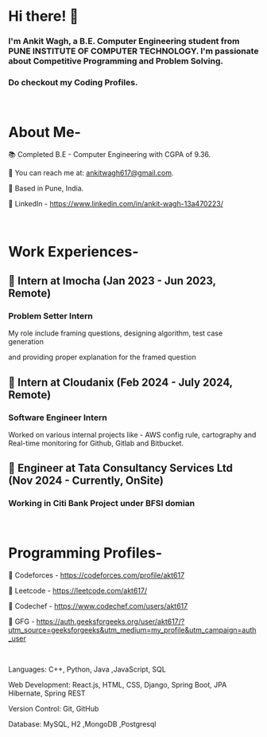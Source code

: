 
# **Hi there! 👋**

### I'm Ankit Wagh, a B.E. Computer Engineering student from PUNE INSTITUTE OF COMPUTER TECHNOLOGY. I'm passionate about Competitive Programming and Problem Solving.
### Do checkout my Coding Profiles.

<br/>

# About Me-

📚 Completed B.E - Computer Engineering with CGPA of 9.36.

📧 You can reach me at: ankitwagh617@gmail.com.

📍 Based in Pune, India.

💼 LinkedIn - https://www.linkedin.com/in/ankit-wagh-13a470223/

<br/>


# Work Experiences-


## 💼 Intern at Imocha (Jan 2023 - Jun 2023, Remote)

### Problem Setter Intern

My role include framing questions, designing algorithm, test case generation 

and providing proper explanation for the framed question


## 💼 Intern at Cloudanix (Feb 2024 - July 2024, Remote)

### Software Engineer Intern

Worked on various internal projects like - AWS config rule, cartography and Real-time monitoring for Github, Gitlab and Bitbucket.

## 💼 Engineer at Tata Consultancy Services Ltd (Nov 2024 - Currently, OnSite)

### Working in Citi Bank Project under BFSI domian

<br/>


# Programming Profiles-

📍 Codeforces - https://codeforces.com/profile/akt617

📍 Leetcode - https://leetcode.com/akt617/

📍 Codechef - https://www.codechef.com/users/akt617

📍 GFG - https://auth.geeksforgeeks.org/user/akt617/?utm_source=geeksforgeeks&utm_medium=my_profile&utm_campaign=auth_user

<br/>


Languages: C++, Python, Java ,JavaScript, SQL

Web Development: React.js, HTML, CSS, Django, Spring Boot, JPA Hibernate, Spring REST

Version Control: Git, GitHub

Database: MySQL, H2 ,MongoDB ,Postgresql


